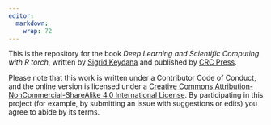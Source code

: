 ```yaml
---
editor: 
  markdown: 
    wrap: 72
---
```


This is the repository for the book *Deep Learning and Scientific
Computing with R torch*, written by [Sigrid
Keydana](https://divergences.xyz/) and published by [CRC
Press](https://doi.org/10.1201/9781003275923).

Please note that this work is written under a Contributor Code of
Conduct, and the online version is licensed under a [Creative Commons
Attribution-NonCommercial-ShareAlike 4.0 International
License](https://creativecommons.org/licenses/by-nc-sa/4.0/). By
participating in this project (for example, by submitting an issue with
suggestions or edits) you agree to abide by its terms.

